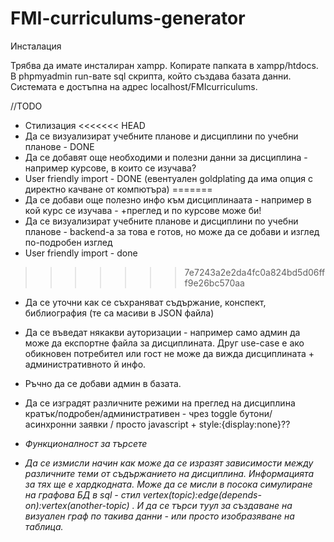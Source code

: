 # FMI-curriculums-generator

Инсталация

Трябва да имате инсталиран xampp. Копирате папката в xampp/htdocs.
В phpmyadmin run-вате sql скрипта, който създава базата данни.
Системата е достъпна на адрес localhost/FMIcurriculums.

//TODO
- Стилизация
<<<<<<< HEAD
- Да се визуализират учебните планове и дисциплини по учебни планове - DONE
- Да се добавят още необходими и полезни данни за дисциплина - например курсове, в които се изучава? 
- User friendly import - DONE (евентуален goldplating да има опция с директно качване от компютъра)
=======
- Да се добави още полезно инфо към дисциплинаата - например в кой курс се изучава - +преглед и по курсове може би!
- Да се визуализират учебните планове и дисциплини по учебни планове  - backend-a за това е готов, но може да се добави и изглед по-подробен изглед
- User friendly import - done
>>>>>>> 7e7243a2e2da4fc0a824bd5d06fff9e26bc570aa
- Да се уточни как се съхраняват съдържание, конспект, библиография (те са масиви в JSON файла)
- Да се въведат някакви ауторизации - например само админ да може да експортне файла за дисциплината. Друг use-case e ако обикновен потребител или гост не може да вижда дисциплината + административното й инфо. 
- Ръчно да се добави админ в базата.
- Да се изградят различните режими на преглед на дисциплина кратък/подробен/административен - чрез toggle бутони/ асинхронни заявки / просто javascript + style:{display:none}??

- *Функционалност за търсете*
- *Да се измисли начин как може да се изразят зависимости между различните теми от съдържанието на дисциплина. Информацията за тях ще е хардкодната. Може да се мисли в посока симулиране на графова БД в sql - стил vertex(topic):edge(depends-on):vertex(another-topic) . И да се търси туул за създаване на визуален граф по такива данни - или просто изобразяване на таблица.*

